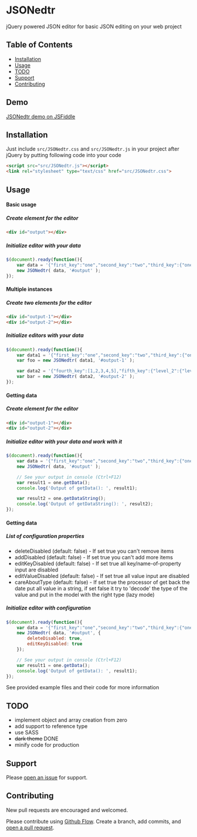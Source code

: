 # JSONedtr

jQuery powered JSON editor for basic JSON editing on your web project

## Table of Contents

- [Installation](#installation)
- [Usage](#usage)
- [TODO](#todo)
- [Support](#support)
- [Contributing](#contributing)

## Demo

[JSONedtr demo on JSFiddle](https://jsfiddle.net/4te6bkma/2/)

## Installation

Just include `src/JSONedtr.css` and `src/JSONedtr.js` in your project after jQuery by putting following code into your code

```html
<script src="src/JSONedtr.js"></script>
<link rel="stylesheet" type="text/css" href="src/JSONedtr.css">
```

## Usage

#### Basic usage

##### Create element for the editor
```html
<div id="output"></div>
```

##### Initialize editor with your data
```js
$(document).ready(function(){
	var data = '{"first_key":"one","second_key":"two","third_key":{"one":"item 3-1","two":"item 3-2","three":"item 3-3"}}';
	new JSONedtr( data, '#output' );
});
```

#### Multiple instances

##### Create two elements for the editor
```html
<div id="output-1"></div>
<div id="output-2"></div>
```

##### Initialize editors with your data
```js
$(document).ready(function(){
	var data1 = '{"first_key":"one","second_key":"two","third_key":{"one":"item 3-1","two":"item 3-2","three":"item 3-3"}}';
	var foo = new JSONedtr( data1, '#output-1' );

	var data2 = '{"fourth_key":[1,2,3,4,5],"fifth_key":{"level_2":{"level_3":{"level_4":"item"}}}}';
	var bar = new JSONedtr( data2, '#output-2' );
});
```

#### Getting data

##### Create element for the editor
```html
<div id="output-1"></div>
<div id="output-2"></div>
```

##### Initialize editor with your data and work with it
```js
$(document).ready(function(){
	var data = '{"first_key":"one","second_key":"two","third_key":{"one":"item 3-1","two":"item 3-2","three":"item 3-3"}}';
	new JSONedtr( data, '#output' );

	// See your output in console (Ctrl+F12)
	var result1 = one.getData();
	console.log('Output of getData(): ', result1);

	var result2 = one.getDataString();
	console.log('Output of getDataString(): ', result2);
});
```

#### Getting data

##### List of configuration properties

* deleteDisabled (default: false) - If set true you can't remove items
* addDisabled (default: false) - If set true you can't add more items
* editKeyDisabled (default: false) - If set true all key/name-of-property input are disabled
* editValueDisabled (default: false) - If set true all value input are disabled
* careAboutType (default: false) - If set true the processor of get back the date put all value in a string, if set false it try to 'decode' the type of the value and put in the model with the right type (lazy mode)

##### Initialize editor with configuration
```js
$(document).ready(function(){
	var data = '{"first_key":"one","second_key":"two","third_key":{"one":"item 3-1","two":"item 3-2","three":"item 3-3"}}';
	new JSONedtr( data, '#output', {
		deleteDisabled: true,
		editKeyDisabled: true
	});

	// See your output in console (Ctrl+F12)
	var result1 = one.getData();
	console.log('Output of getData(): ', result1);
});
```
See provided example files and their code for more information

## TODO
* implement object and array creation from zero
* add support to reference type
* use SASS
* ~~dark theme~~ DONE
* minify code for production

## Support

Please [open an issue](https://github.com/LorincJuraj/JSONedtr/issues/new) for support.

## Contributing

New pull requests are encouraged and welcomed.

Please contribute using [Github Flow](https://guides.github.com/introduction/flow/). Create a branch, add commits, and [open a pull request](https://github.com/fraction/readme-boilerplate/compare/).
